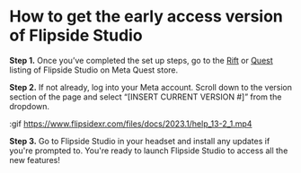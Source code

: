 # How to get the early access version of Flipside Studio

**Step 1.** Once you’ve completed the set up steps, go to the [Rift](https://www.oculus.com/experiences/rift/750910405009643/?utm_medium=oculusredirect&utm_source=www.flipsidexr.com&item_id=750910405009643&r=1) or [Quest](https://www.oculus.com/experiences/quest/2305425142915253/?utm_source=www.flipsidexr.com&utm_medium=oculusredirect&store=quest&item_id=2305425142915253&r=1) listing of Flipside Studio on Meta Quest store.

**Step 2.** If not already, log into your Meta account. Scroll down to the version section of the page and select “[INSERT CURRENT VERSION #]” from the dropdown.

:gif https://www.flipsidexr.com/files/docs/2023.1/help_13-2_1.mp4

**Step 3.** Go to Flipside Studio in your headset and install any updates if you're prompted to. You're ready to launch Flipside Studio to access all the new features!


